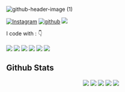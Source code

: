 ![github-header-image (1)](https://user-images.githubusercontent.com/69795132/176165354-94bf4801-0dc5-4708-ab62-4bb3340fad57.png)

[![Instagram](https://img.shields.io/badge/9Kritsada-%23E4405F.svg?style=for-the-badge&logo=Instagram&logoColor=white)](https://www.instagram.com/9Kritsada/)
[![github](https://img.shields.io/badge/9Kritsada-12100E.svg?style=for-the-badge&logo=github&logoColor=white)](https://github.com/9Kritsada/)
![](https://komarev.com/ghpvc/?username=9Kritsada&label=PROFILE+VIEWS&style=for-the-badge&color=brightgreen)

<p align="left">
I code with :  👇
<br><br>
<img src="https://img.shields.io/badge/Python-3776AB?style=for-the-badge&logo=python&logoColor=white"/> 
<img src="https://img.shields.io/badge/JavaScript-F7DF1E?style=for-the-badge&logo=javascript&logoColor=white"/>
<img src="https://img.shields.io/badge/C%2B%2B-00599C?style=for-the-badge&logo=c%2B%2B&logoColor=white"/> 
<img src="https://img.shields.io/badge/HTML5-E34F26?style=for-the-badge&logo=html5&logoColor=white"/>   
<img src="https://img.shields.io/badge/CSS-239120?&style=for-the-badge&logo=css3&logoColor=white"/> 
<img src="https://img.shields.io/badge/Bootstrap-563D7C?style=for-the-badge&logo=bootstrap&logoColor=white"/>
</p>

## Github Stats  
<div align="center">
  <img src="https://github-profile-summary-cards.vercel.app/api/cards/profile-details?username=9Kritsada&theme=vue" align="center" />
  <img src="https://github-profile-summary-cards.vercel.app/api/cards/repos-per-language?username=9Kritsada&theme=vue" align="center" />
  <img src="https://github-profile-summary-cards.vercel.app/api/cards/most-commit-language?username=9Kritsada&theme=vue" align="center" />
  <img src="https://github-profile-summary-cards.vercel.app/api/cards/stats?username=9Kritsada&theme=vue" align="center" />
  <img src="https://github-profile-summary-cards.vercel.app/api/cards/productive-time?username=9Kritsada&theme=vue&utcOffset=8" align="center" />
</div>  

<!-- <a href="https://github.com/anuraghazra/github-readme-stats"><img align="center" src="https://github-readme-stats.vercel.app/api?username=9Kritsada&show_icons=true&include_all_commits=true&theme=buefy&hide_border=true" alt="Anurag's github stats" /></a><a href="https://github.com/anuraghazra/github-readme-stats"><img align="center" src="https://github-readme-stats.vercel.app/api/top-langs/?username=9Kritsada&theme=buefy&hide_border=true&layout=compact" /></a> -->

<!-- [![GitHub WidgetBox](https://github-widgetbox.vercel.app/api/profile?username=9Kritsada&data=followers,repositories,stars,commits)](https://github.com/Jurredr/github-widgetbox) -->

